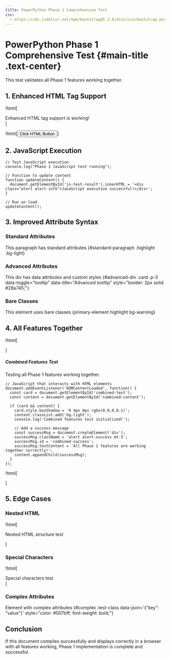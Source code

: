 ```yaml
---
title: PowerPython Phase 1 Comprehensive Test
css:
  - https://cdn.jsdelivr.net/npm/bootstrap@5.3.0/dist/css/bootstrap.min.css
---
```


# PowerPython Phase 1 Comprehensive Test {#main-title .text-center}

This test validates all Phase 1 features working together.

## 1. Enhanced HTML Tag Support

!html[<div class="alert alert-success" id="html-test-alert">Enhanced HTML tag support is working!</div>]

!html[<button class="btn btn-primary" onclick="document.getElementById('js-button-result').innerHTML = '<p class=text-success>HTML button clicked!</p>'">Click HTML Button</button>]

## 2. JavaScript Execution

```js-power
// Test JavaScript execution
console.log("Phase 1 JavaScript test running");

// Function to update content
function updateContent() {
  document.getElementById('js-test-result').innerHTML = '<div class="alert alert-info">JavaScript execution successful!</div>';
}

// Run on load
updateContent();
```

<div id="js-test-result"></div>
<div id="js-button-result"></div>

## 3. Improved Attribute Syntax

### Standard Attributes

This paragraph has standard attributes {#standard-paragraph .highlight .bg-light}

### Advanced Attributes

This div has data attributes and custom styles {#advanced-div .card .p-3 data-toggle="tooltip" data-title="Advanced tooltip" style="border: 2px solid #28a745;"}

### Bare Classes

This element uses bare classes {primary-element highlight bg-warning}

## 4. All Features Together

!html[<div class="card mb-3" id="combined-test">]
  
  <div class="card-body" id="combined-content">
    <h5 class="card-title">Combined Features Test</h5>
    <p class="card-text">Testing all Phase 1 features working together.</p>
  </div>
  
  ```js-power
  // JavaScript that interacts with HTML elements
  document.addEventListener('DOMContentLoaded', function() {
    const card = document.getElementById('combined-test');
    const content = document.getElementById('combined-content');
    
    if (card && content) {
      card.style.boxShadow = '0 4px 8px rgba(0,0,0,0.1)';
      content.classList.add('bg-light');
      console.log('Combined features test initialized!');
      
      // Add a success message
      const successMsg = document.createElement('div');
      successMsg.className = 'alert alert-success mt-3';
      successMsg.id = 'combined-success';
      successMsg.textContent = 'All Phase 1 features are working together correctly!';
      content.appendChild(successMsg);
    }
  });
  ```
  
!html[</div>]

## 5. Edge Cases

### Nested HTML

!html[<div class="container"><div class="row"><div class="col-md-6"><p>Nested HTML structure test</p></div></div></div>]

### Special Characters

!html[<div data-content="Special chars: &lt; &gt; &amp; ' ">Special characters test</div>]

### Complex Attributes

Element with complex attributes {#complex .test-class data-json='{"key": "value"}' style="color: #007bff; font-weight: bold;"}

## Conclusion

If this document compiles successfully and displays correctly in a browser with all features working, Phase 1 implementation is complete and successful.
